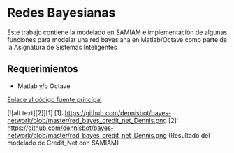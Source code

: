 # Redes Bayesianas

Este trabajo contiene la modelado en SAMIAM e implementación de algunas funciones para modelar una red bayesiana en Matlab/Octave como parte de la Asignatura de Sistemas Inteligentes

## Requerimientos

* Matlab y/o Octave

[Enlace al código fuente principal](https://github.com/dennisbot/bayes-network/blob/master/main.cpp)




[![alt text][2]][1]
  [1]: https://github.com/dennisbot/bayes-network/blob/master/red_bayes_credit_net_Dennis.png
  [2]: https://github.com/dennisbot/bayes-network/blob/master/red_bayes_credit_net_Dennis.png (Resultado del modelado de Credit_Net con SAMIAM)
